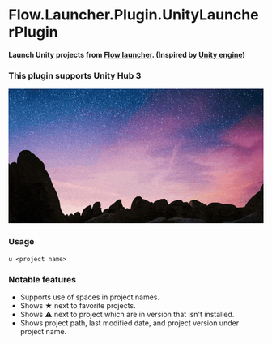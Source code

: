 Flow.Launcher.Plugin.UnityLauncherPlugin
==================

**Launch Unity projects from [Flow launcher](https://github.com/Flow-Launcher/Flow.Launcher). (Inspired by [Unity engine](https://github.com/LeLocTai/Flow.Launcher.Plugin.UnityEngine))**

### **This plugin supports Unity Hub 3**

![demo](https://raw.githubusercontent.com/Ghost-Miner/Unity-project-launcher-plugin/refs/heads/main/demo.gif)
### Usage

    u <project name> 

### Notable features
- Supports use of spaces in project names.
- Shows ★ next to favorite projects.
- Shows ⚠️ next to project which are in version that isn't installed.
- Shows project path, last modified date, and project version under project name.
